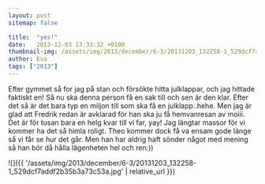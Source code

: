 ```yaml
---
layout: post
sitemap: false

title:  "yes!"
date:   2013-12-03 13:33:32 +0100
thumbnail-img: /assets/img/2013/december/6-3/20131203_132258-1_529dcf7addf2b35b3a73c53a.jpg
author: Eva
tags: ["2013"]
---
```


Efter gymmet så for jag på stan och försökte hitta julklappar,  och jag hittade faktiskt en! Så nu ska denna person få en sak till och sen är den klar. Efter det så är det bara typ en miljon till som ska få en julklapp..hehe. Men jag är glad att Fredrik redan är avklarad för han ska ju få hemvanresan av moiii. Det är för tusan bara en helg kvar till vi far, yay! Jag längtar massor för vi kommer ha det så himla roligt.  Theo kommer dock få va ensam gode länge så vi får se hur det går. Men han har aldrig haft sönder något med mening så han bör då hålla lägenheten hel och ren:))

![]({{ '/assets/img/2013/december/6-3/20131203_132258-1_529dcf7addf2b35b3a73c53a.jpg'  | relative_url }})

